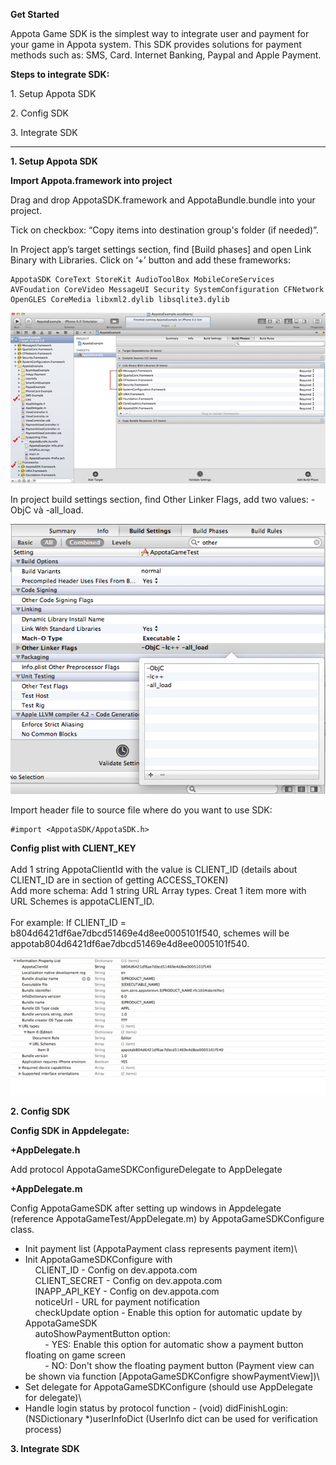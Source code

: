 **Get Started**

Appota Game SDK is the simplest way to integrate user and payment for
your game in Appota system. This SDK provides solutions for payment
methods such as: SMS, Card. Internet Banking, Paypal and Apple Payment.

**Steps to integrate SDK:**

​1. Setup Appota SDK

​2. Config SDK

​3. Integrate SDK

-------------------------------

**1. Setup Appota SDK**

**Import Appota.framework into project**

Drag and drop AppotaSDK.framework and AppotaBundle.bundle into your
project.

Tick on checkbox: “Copy items into destination group's folder (if
needed)”.

In Project app’s target settings section, find [Build phases] and open
Link Binary with Libraries. Click on ‘+’ button and add these
frameworks:

    AppotaSDK CoreText StoreKit AudioToolBox MobileCoreServices AVFoudation CoreVideo MessageUI Security SystemConfiguration CFNetwork OpenGLES CoreMedia libxml2.dylib libsqlite3.dylib

![](docs/vn/step1.jpg)

In project build settings section, find Other Linker Flags, add two
values: -ObjC và -all\_load.

![](docs/vn/step2.jpg)

Import header file to source file where do you want to use SDK:

    #import <AppotaSDK/AppotaSDK.h>

**Config plist with CLIENT\_KEY**\
 \
 Add 1 string AppotaClientId with the value is CLIENT\_ID (details about
CLIENT\_ID are in section of getting ACCESS\_TOKEN)\
 Add more schema: Add 1 string URL Array types. Creat 1 item more with
URL Schemes is appotaCLIENT\_ID.\
 \
 For example: If CLIENT\_ID = b804d6421df6ae7dbcd51469e4d8ee0005101f540,
schemes will be appotab804d6421df6ae7dbcd51469e4d8ee0005101f540.

![](docs/vn/step3.jpg)

**2. Config SDK**

**Config SDK in Appdelegate:**

**+AppDelegate.h**

Add protocol AppotaGameSDKConfigureDelegate to AppDelegate

**+AppDelegate.m**

Config AppotaGameSDK after setting up windows in Appdelegate (reference
AppotaGameTest/AppDelegate.m) by AppotaGameSDKConfigure class.

- Init payment list (AppotaPayment class represents payment item)\
 - Init AppotaGameSDKConfigure with \
     CLIENT\_ID - Config on dev.appota.com\
     CLIENT\_SECRET - Config on dev.appota.com \
     INAPP\_API\_KEY - Config on dev.appota.com\
     noticeUrl - URL for payment notification\
     checkUpdate option - Enable this option for automatic update by
AppotaGameSDK\
     autoShowPaymentButton option:\
         - YES: Enable this option for automatic show a payment button
floating on game screen\
         - NO: Don't show the floating payment button (Payment view can
be shown via function [AppotaGameSDKConfigre showPaymentView])\
 - Set delegate for AppotaGameSDKConfigure (should use AppDelegate for
delegate)\
 - Handle login status by protocol function - (void)
didFinishLogin:(NSDictionary \*)userInfoDict (UserInfo dict can be used
for verification process)

**3. Integrate SDK**
